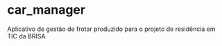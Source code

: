 # car_manager

Aplicativo de gestão de frotar produzido para o projeto de residência em TIC da BRISA
